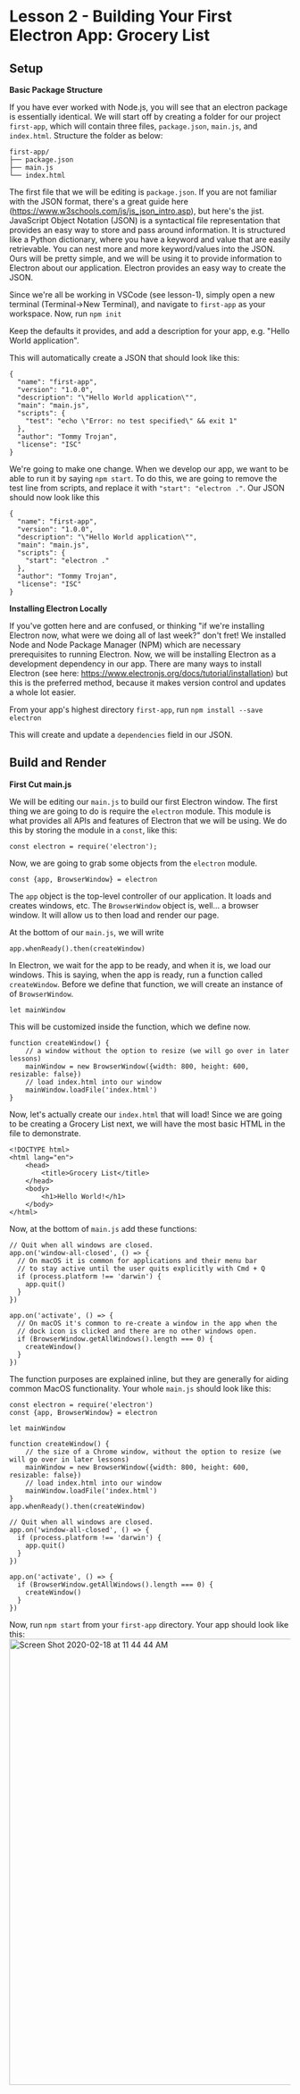 # **Lesson 2 - Building Your First Electron App: Grocery List**

## **Setup**
**Basic Package Structure**

If you have ever worked with Node.js, you will see that an electron package is essentially identical.  We will start off by creating a folder for our project `first-app`, which will contain three files, `package.json`, `main.js`, and `index.html`.  Structure the folder as below:  
```
first-app/
├── package.json
├── main.js
└── index.html
```

The first file that we will be editing is `package.json`.  If you are not familiar with the JSON format, there's a great guide here (https://www.w3schools.com/js/js_json_intro.asp), but here's the jist.  JavaScript Object Notation (JSON) is a syntactical file representation that provides an easy way to store and pass around information.  It is structured like a Python dictionary, where you have a keyword and value that are easily retrievable.  You can nest more and more keyword/values into the JSON.  Ours will be pretty simple, and we will be using it to provide information to Electron about our application.  Electron provides an easy way to create the JSON.

Since we're all be working in VSCode (see lesson-1), simply open a new terminal (Terminal->New Terminal), and navigate to `first-app` as your workspace.  Now, run `npm init`

Keep the defaults it provides, and add a description for your app, e.g. "Hello World application".

This will automatically create a JSON that should look like this: 
```
{
  "name": "first-app",
  "version": "1.0.0",
  "description": "\"Hello World application\"",
  "main": "main.js",
  "scripts": {
    "test": "echo \"Error: no test specified\" && exit 1"
  },
  "author": "Tommy Trojan",
  "license": "ISC"
}
```

We're going to make one change.  When we develop our app, we want to be able to run it by saying `npm start`.  To do this, we are going to remove the test line from scripts, and replace it with `"start": "electron ."`.  Our JSON should now look like this
```
{
  "name": "first-app",
  "version": "1.0.0",
  "description": "\"Hello World application\"",
  "main": "main.js",
  "scripts": {
    "start": "electron ."
  },
  "author": "Tommy Trojan",
  "license": "ISC"
}
```

**Installing Electron Locally**

If you've gotten here and are confused, or thinking "if we're installing Electron now, what were we doing all of last week?" don't fret!  We installed Node and Node Package Manager (NPM) which are necessary prerequisites to running Electron.  Now, we will be installing Electron as a development dependency in our app.  There are many ways to install Electron (see here: https://www.electronjs.org/docs/tutorial/installation) but this is the preferred method, because it makes version control and updates a whole lot easier. 

From your app's highest directory `first-app`, run `npm install --save electron`

This will create and update a `dependencies` field in our JSON.

## **Build and Render**
**First Cut main.js**

We will be editing our `main.js` to build our first Electron window.  The first thing we are going to do is require the `electron` module.  This module is what provides all APIs and features of Electron that we will be using.  We do this by storing the module in a `const`, like this:

`const electron = require('electron');`

Now, we are going to grab some objects from the `electron` module.

`const {app, BrowserWindow} = electron`

The `app` object is the top-level controller of our application.  It loads and creates windows, etc.  The `BrowserWindow` object is, well... a browser window.  It will allow us to then load and render our page.

At the bottom of our `main.js`, we will write

`app.whenReady().then(createWindow)`

In Electron, we wait for the app to be ready, and when it is, we load our windows.  This is saying, when the app is ready, run a function called `createWindow`.  Before we define that function, we will create an instance of of `BrowserWindow`.

`let mainWindow`

This will be customized inside the function, which we define now.

```
function createWindow() {
    // a window without the option to resize (we will go over in later lessons)
    mainWindow = new BrowserWindow({width: 800, height: 600, resizable: false})
    // load index.html into our window
    mainWindow.loadFile('index.html')
}
```

Now, let's actually create our `index.html` that will load!  Since we are going to be creating a Grocery List next, we will have the most basic HTML in the file to demonstrate.

```
<!DOCTYPE html>
<html lang="en">
    <head>
        <title>Grocery List</title>
    </head>
    <body>
        <h1>Hello World!</h1>
    </body>
</html>
```

Now, at the bottom of `main.js` add these functions:
```
// Quit when all windows are closed.
app.on('window-all-closed', () => {
  // On macOS it is common for applications and their menu bar
  // to stay active until the user quits explicitly with Cmd + Q
  if (process.platform !== 'darwin') {
    app.quit()
  }
})

app.on('activate', () => {
  // On macOS it's common to re-create a window in the app when the
  // dock icon is clicked and there are no other windows open.
  if (BrowserWindow.getAllWindows().length === 0) {
    createWindow()
  }
})
```

The function purposes are explained inline, but they are generally for aiding common MacOS functionality.  Your whole `main.js` should look like this:

```
const electron = require('electron')
const {app, BrowserWindow} = electron

let mainWindow

function createWindow() {
    // the size of a Chrome window, without the option to resize (we will go over in later lessons)
    mainWindow = new BrowserWindow({width: 800, height: 600, resizable: false})
    // load index.html into our window
    mainWindow.loadFile('index.html')
}
app.whenReady().then(createWindow)

// Quit when all windows are closed.
app.on('window-all-closed', () => {
  if (process.platform !== 'darwin') {
    app.quit()
  }
})

app.on('activate', () => {
  if (BrowserWindow.getAllWindows().length === 0) {
    createWindow()
  }
})
```

Now, run `npm start` from your `first-app` directory.  Your app should look like this:
<img width="799" alt="Screen Shot 2020-02-18 at 11 44 44 AM" src="https://user-images.githubusercontent.com/35272150/74772196-65f48980-5244-11ea-87c3-9b12dfc0fd4b.png">
